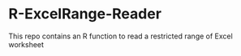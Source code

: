 # R-ExcelRange-Reader
This repo contains an R function to read a restricted range of Excel worksheet
